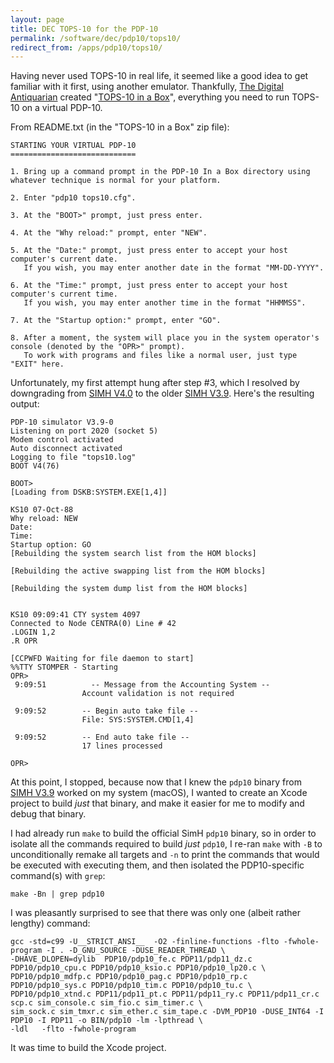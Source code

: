 ```yaml
---
layout: page
title: DEC TOPS-10 for the PDP-10
permalink: /software/dec/pdp10/tops10/
redirect_from: /apps/pdp10/tops10/
---
```


Having never used TOPS-10 in real life, it seemed like a good idea to get familiar with it first, using another
emulator.  Thankfully, [The Digital Antiquarian](http://www.filfre.net/) created "[TOPS-10 in a Box](http://www.filfre.net/2011/05/tops-10-in-a-box/)",
everything you need to run TOPS-10 on a virtual PDP-10.

From README.txt (in the "TOPS-10 in a Box" zip file): 

	STARTING YOUR VIRTUAL PDP-10
	============================
	
	1. Bring up a command prompt in the PDP-10 In a Box directory using whatever technique is normal for your platform.
	
	2. Enter "pdp10 tops10.cfg".
	
	3. At the "BOOT>" prompt, just press enter.
	
	4. At the "Why reload:" prompt, enter "NEW".
	
	5. At the "Date:" prompt, just press enter to accept your host computer's current date.
	   If you wish, you may enter another date in the format "MM-DD-YYYY".
	
	6. At the "Time:" prompt, just press enter to accept your host computer's current time.
	   If you wish, you may enter another time in the format "HHMMSS".
	
	7. At the "Startup option:" prompt, enter "GO".
	
	8. After a moment, the system will place you in the system operator's console (denoted by the "OPR>" prompt).
	   To work with programs and files like a normal user, just type "EXIT" here.

Unfortunately, my first attempt hung after step #3, which I resolved by downgrading from [SIMH V4.0](https://github.com/simh/simh/releases/tag/v4.0-devel)
to the older [SIMH V3.9](http://simh.trailing-edge.com/sources/simhv39-0.zip).  Here's the resulting output:

	PDP-10 simulator V3.9-0
	Listening on port 2020 (socket 5)
	Modem control activated
	Auto disconnect activated
	Logging to file "tops10.log"
	BOOT V4(76)
	
	BOOT>
	[Loading from DSKB:SYSTEM.EXE[1,4]]
	
	KS10 07-Oct-88
	Why reload: NEW
	Date: 
	Time: 
	Startup option: GO
	[Rebuilding the system search list from the HOM blocks]
	
	[Rebuilding the active swapping list from the HOM blocks]
	
	[Rebuilding the system dump list from the HOM blocks]
	
	
	KS10 09:09:41 CTY system 4097
	Connected to Node CENTRA(0) Line # 42
	.LOGIN 1,2
	.R OPR
	
	[CCPWFD Waiting for file daemon to start]
	%%TTY STOMPER - Starting
	OPR>
	 9:09:51          -- Message from the Accounting System --
					Account validation is not required
	
	 9:09:52        -- Begin auto take file --
					File: SYS:SYSTEM.CMD[1,4]
	
	 9:09:52        -- End auto take file --
					17 lines processed
	
	OPR>
	
At this point, I stopped, because now that I knew the `pdp10` binary from
[SIMH V3.9](http://simh.trailing-edge.com/sources/simhv39-0.zip) worked on my system (macOS), I wanted to
create an Xcode project to build *just* that binary, and make it easier for me to modify and debug that binary.

I had already run `make` to build the official SimH `pdp10` binary, so in order to isolate all the commands required
to build *just* `pdp10`, I re-ran `make` with `-B` to unconditionally remake all targets and `-n` to print the commands
that would be executed with executing them, and then isolated the PDP10-specific command(s) with `grep`:

	make -Bn | grep pdp10

I was pleasantly surprised to see that there was only one (albeit rather lengthy) command:

	gcc -std=c99 -U__STRICT_ANSI__  -O2 -finline-functions -flto -fwhole-program -I . -D_GNU_SOURCE -DUSE_READER_THREAD \
	-DHAVE_DLOPEN=dylib  PDP10/pdp10_fe.c PDP11/pdp11_dz.c PDP10/pdp10_cpu.c PDP10/pdp10_ksio.c PDP10/pdp10_lp20.c \
	PDP10/pdp10_mdfp.c PDP10/pdp10_pag.c PDP10/pdp10_rp.c PDP10/pdp10_sys.c PDP10/pdp10_tim.c PDP10/pdp10_tu.c \
	PDP10/pdp10_xtnd.c PDP11/pdp11_pt.c PDP11/pdp11_ry.c PDP11/pdp11_cr.c scp.c sim_console.c sim_fio.c sim_timer.c \
	sim_sock.c sim_tmxr.c sim_ether.c sim_tape.c -DVM_PDP10 -DUSE_INT64 -I PDP10 -I PDP11 -o BIN/pdp10 -lm -lpthread \
	-ldl   -flto -fwhole-program

It was time to build the Xcode project.

